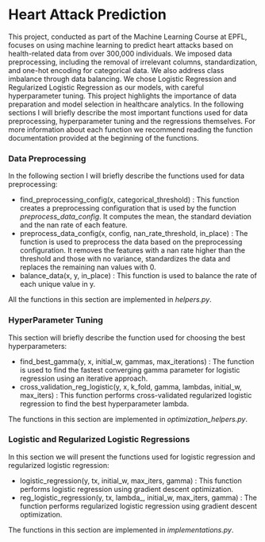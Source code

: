 # Heart Attack Prediction

This project, conducted as part of the Machine Learning Course at EPFL, focuses on using machine learning to predict heart attacks based on health-related data from over 300,000 individuals. 
We imposed data preprocessing, including the removal of irrelevant columns, standardization, and one-hot encoding for categorical data. We also address class imbalance through data balancing. 
We chose Logistic Regression and Regularized Logistic Regression as our models, with careful hyperparameter tuning. 
This project highlights the importance of data preparation and model selection in healthcare analytics. In the following sections I 
will briefly describe the most important functions used for data preprocessing, hyperparameter tuning and the regressions themselves.
For more information about each function we recommend reading the function documentation provided at the beginning of the functions.

### Data Preprocessing

In the following section I will briefly describe the functions used for data preprocessing:
- find_preprocessing_config(x, categorical_threshold) : This function creates a preprocessing configuration that is used 
by the function *_preprocess_data_config_*. It computes the mean, the standard deviation and the nan rate of each feature.
- preprocess_data_config(x, config, nan_rate_threshold, in_place) : The function is used to preprocess the data based on 
the preprocessing configuration. It removes the features with a nan rate higher than the threshold and those 
with no variance, standardizes the data and replaces the remaining nan values with 0.
- balance_data(x, y, in_place) : This function is used to balance the rate of each unique value in y.

All the functions in this section are implemented in *_helpers.py_*.

### HyperParameter Tuning

This section will briefly describe the function used for choosing the best hyperparameters:

- find_best_gamma(y, x, initial_w, gammas, max_iterations) : The function is used to find the fastest converging gamma parameter for logistic regression using an iterative approach.
- cross_validation_reg_logistic(y, x, k_fold, gamma, lambdas, initial_w, max_iters) : This function performs cross-validated regularized logistic regression to find the best hyperparameter lambda.

The functions in this section are implemented in *_optimization_helpers.py_*.

### Logistic and Regularized Logistic Regressions

In this section we will present the functions used for logistic regression and regularized logistic regression:

- logistic_regression(y, tx, initial_w, max_iters, gamma) : This function performs logistic regression using gradient descent optimization.
- reg_logistic_regression(y, tx, lambda_, initial_w, max_iters, gamma) : The function performs regularized logistic regression using gradient descent optimization.

The functions in this section are implemented in *_implementations.py_*.